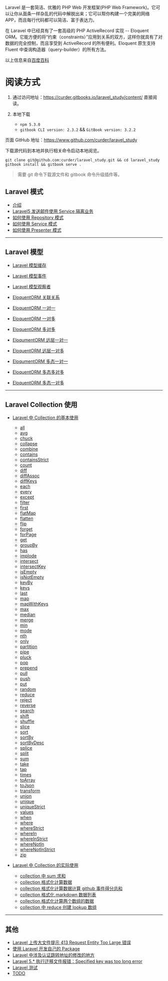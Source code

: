 Laravel 是一套简洁、优雅的 PHP Web 开发框架(PHP Web Framework)。它可以让你从面条一样杂乱的代码中解脱出来；它可以帮你构建一个完美的网络 APP，而且每行代码都可以简洁、富于表达力。

在 Laravel 中已经具有了一套高级的 PHP ActiveRecord 实现 -- Eloquent ORM。它能方便的将“约束（constraints）”应用到关系的双方，这样你就具有了对数据的完全控制，而且享受到 ActiveRecord 的所有便利。Eloquent 原生支持 Fluent 中查询构造器（query-builder）的所有方法。

以上信息来自[百度百科](https://baike.baidu.com/item/Laravel)

# 阅读方式

1. 通过访问地址：https://curder.gitbooks.io/laravel_study/content/ 直接阅读。

2. 本地下载

   - `npm 5.3.0`
   - `gitbook CLI version: 2.3.2` && `GitBook version: 3.2.2`

页面 GitHub 地址：https://www.github.com/curder/laravel_study

下载源代码到本地并执行相关命令启动本地阅览。

```
git clone git@github.com:curder/laravel_study.git && cd laravel_study
gitbook install && gitbook serve .
```

> 需要 git 命令下载源文件和 gitbook 命令升级插件等。

## Laravel 模式

- [介绍](README.md)
- [Laravel5 发送邮件使用 Service 隔离业务](send_mesages_use_service_partten.md)
- [如何使用 Repository 模式](how_to_use_repository_mode.md)
- [如何使用 Service 模式](how_to_use_service_mode.md)
- [如何使用 Presenter 模式](how_to_use_presenter_mode.md)

---

## Laravel 模型

- [Laravel 模型缓存](model/laravel-model-caching.md)
- [Laravel 模型事件](model/laravel-model-event.md)
- [Laravel 模型观察者](model/laravel-model-observers.md)

- [EloquentORM 关联关系](related_relationship/README.md)
- [EloquentORM 一对一](related_relationship/hasOne.md)
- [EloquentORM 一对多](related_relationship/hasMany.md)
- [EloquentORM 多对多](related_relationship/belongsToMany.md)
- [EloqumentORM 远层一对一](related_relationship/hasOneThrough.md)
- [EloquentORM 远层一对多](related_relationship/hasManyThrough.md)
- [EloqumentORM 多态一对一](related_relationship/morphOne.md)
- [EloquentORM 多态多对多](related_relationship/morphToMany.md)
- [EloquentORM 多态一对多](related_relationship/morphMany.md)

---

## Laravel Collection 使用

- [Laravel 中 Collection 的基本使用](collections/README.md)

  - [all](/collections/all.md)
  - [avg](/collections/avg.md)
  - [chuck](/collections/chuck.md)
  - [collapse](/collections/collapse.md)
  - [combine](/collections/combine.md)
  - [contains](/collections/contains.md)
  - [containsStrict](/collections/containsStrict.md)
  - [count](/collections/count.md)
  - [diff](/collections/diff.md)
  - [diffAssoc](/collections/diffAssoc.md)
  - [diffKeys](/collections/diffKeys.md)
  - [each](/collections/each.md)
  - [every](/collections/every.md)
  - [except](/collections/except.md)
  - [filter](/collections/filter.md)
  - [first](/collections/first.md)
  - [flatMap](/collections/flatMap.md)
  - [flatten](/collections/flatten.md)
  - [flip](/collections/flip.md)
  - [forget](/collections/forget.md)
  - [forPage](/collections/forPage.md)
  - [get](/collections/get.md)
  - [groupBy](/collections/groupBy.md)
  - [has](/collections/has.md)
  - [implode](/collections/implode.md)
  - [intersect](/collections/intersect.md)
  - [intersectKey](/collections/intersectKey.md)
  - [isEmpty](/collections/isEmpty.md)
  - [isNotEmpty](/collections/isNotEmpty.md)
  - [keyBy](/collections/keyBy.md)
  - [keys](/collections/keys.md)
  - [last](/collections/last.md)
  - [map](/collections/map.md)
  - [mapWithKeys](/collections/mapWithKeys.md)
  - [max](/collections/max.md)
  - [median](/collections/median.md)
  - [merge](/collections/merge.md)
  - [min](/collections/min.md)
  - [mode](/collections/mode.md)
  - [nth](/collections/nth.md)
  - [only](/collections/only.md)
  - [partition](/collections/partition.md)
  - [pipe](/collections/pipe.md)
  - [pluck](/collections/pluck.md)
  - [pop](/collections/pop.md)
  - [prepend](/collections/prepend.md)
  - [pull](/collections/pull.md)
  - [push](/collections/push.md)
  - [put](/collections/put.md)
  - [random](/collections/random.md)
  - [reduce](/collections/reduce.md)
  - [reject](/collections/reject.md)
  - [reverse](/collections/reverse.md)
  - [search](/collections/search.md)
  - [shift](/collections/shift.md)
  - [shuffle](/collections/shuffle.md)
  - [slice](/collections/slice.md)
  - [sort](/collections/sort.md)
  - [sortBy](/collections/sortBy.md)
  - [sortByDesc](/collections/sortByDesc.md)
  - [splice](/collections/splice.md)
  - [split](/collections/split.md)
  - [sum](/collections/sum.md)
  - [take](/collections/take.md)
  - [tap](/collections/tap.md)
  - [times](/collections/times.md)
  - [toArray](/collections/toArray.md)
  - [toJson](/collections/toJson.md)
  - [transform](/collections/transform.md)
  - [union](/collections/union.md)
  - [unique](/collections/unique.md)
  - [uniqueStrict](/collections/uniqueStrict.md)
  - [values](/collections/values.md)
  - [when](/collections/when.md)
  - [where](/collections/where.md)
  - [whereStrict](/collections/whereStrict.md)
  - [whereIn](/collections/whereIn.md)
  - [whereInStrict](/collections/whereInStrict.md)
  - [whereNotIn](/collections/whereNotIn.md)
  - [whereNotInStrict](/collections/whereNotInStrict.md)
  - [zip](/collections/zip.md)

- [Laravel 中 Collection 的实际使用](/collections_demo/README.md)
  - [collection 中 sum 求和](/collections_demo/sum.md)
  - [collection 格式化计算数据](/collections_demo/format.md)
  - [collection 格式化计算数据计算 github 事件得分总和](/collections_demo/format_github_events_score.md)
  - [collection 格式化 markdown 数据列表](/collections_demo/markdown_format.md)
  - [collection 格式化计算两个数组的数据](/collections_demo/format_two_array.md)
  - [collection 中 reduce 创建 lookup 数组](/collections_demo/reduce_create_lookup_array.md)

---

## 其他

- [Laravel 上传大文件提示 413 Request Entity Too Large 错误](laravel_upload_413_request_entity_too_large_error.md)
- [使用 Laravel 开发自己的 Package](packages/laravel-package-hello-world.md)
- [Laravel 中涉及认证跳转地址的修改的地方](laravel_is_involved_in_the_modification_of_the_authentication_jump_address.md)
- [Laravel 5.\* 执行迁移文件报错：Specified key was too long error](specified_key_was_too_long_error.md)
- [Laravel 测试](laravel_test.md)
- [TODO](todo_list.md)
